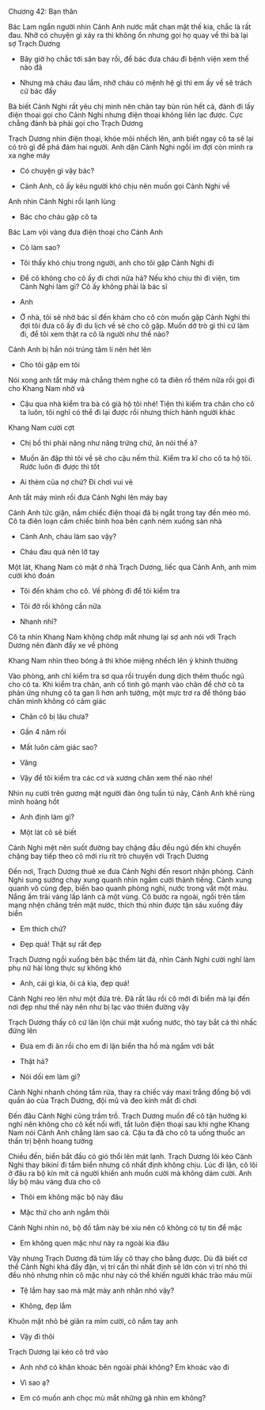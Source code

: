 




Chương 42: Bạn thân

Bác Lam ngẩn người nhìn Cảnh Anh nước mắt chan mặt thế kia, chắc là rất đau. Nhỡ có chuyện gì xảy ra thì không ổn nhưng gọi họ quay về thì bà lại sợ Trạch Dương

- Bây giờ họ chắc tới sân bay rồi, để bác đưa cháu đi bệnh viện xem thế nào đã

- Nhưng mà cháu đau lắm, nhỡ cháu có mệnh hệ gì thì em ấy về sẽ trách cứ bác đấy

Bà biết Cảnh Nghi rất yêu chị mình nên chân tay bủn rủn hết cả, đành đi lấy điện thoại gọi cho Cảnh Nghi nhưng điện thoại không liên lạc được. Cực chẳng đành bà phải gọi cho Trạch Dương

Trạch Dương nhìn điện thoại, khóe môi nhếch lên, anh biết ngay cô ta sẽ lại có trò gì để phá đám hai người. Anh dặn Cảnh Nghi ngồi im đợi còn mình ra xa nghe máy

- Có chuyện gì vậy bác?

- Cảnh Anh, cô ấy kêu người khó chịu nên muốn gọi Cảnh Nghi về

Anh nhìn Cảnh Nghi rồi lạnh lùng

- Bác cho cháu gặp cô ta

Bác Lam vội vàng đưa điện thoại cho Cảnh Anh

- Cô làm sao?

- Tôi thấy khó chịu trong người, anh cho tôi gặp Cảnh Nghi đi

- Để cô không cho cô ấy đi chơi nữa hả? Nếu khó chịu thì đi viện, tìm Cảnh Nghi làm gì? Cô ấy không phải là bác sĩ

- Anh

- Ở nhà, tôi sẽ nhờ bác sĩ đến khám cho cô còn muốn gặp Cảnh Nghi thì đợi tôi đưa cô ấy đi du lịch về sẽ cho cô gặp. Muốn dở trò gì thì cứ làm đi, để tôi xem thật ra cô là người như thế nào?

Cảnh Anh bị hắn nói trúng tâm lí nên hét lên

- Cho tôi gặp em tôi

Nói xong anh tắt máy mà chẳng thèm nghe cô ta điên rồ thêm nữa rồi gọi đi cho Khang Nam nhờ vả

- Cậu qua nhà kiểm tra bà cô già hộ tôi nhé! Tiện thì kiểm tra chân cho cô ta luôn, tôi nghĩ có thể đi lại được rồi nhưng thích hành người khác

Khang Nam cười cợt

- Chị bồ thì phải nâng như nâng trứng chứ, ăn nói thế à?

- Muốn ăn đập thì tôi về sẽ cho cậu nếm thử. Kiểm tra kĩ cho cô ta hộ tôi. Rước luôn đi được thì tốt

- Ai thèm của nợ chứ? Đi chơi vui vẻ

Anh tắt máy mình rồi đưa Cảnh Nghi lên máy bay

Cảnh Anh tức giận, nắm chiếc điện thoại đã bị ngắt trong tay đến méo mó. Cô ta điên loạn cầm chiếc bình hoa bên cạnh ném xuống sàn nhà

- Cảnh Anh, cháu làm sao vậy?

- Cháu đau quá nên lỡ tay

Một lát, Khang Nam có mặt ở nhà Trạch Dương, liếc qua Cảnh Anh, anh mỉm cười khó đoán

- Tôi đến khám cho cô. Về phòng đi để tôi kiểm tra

- Tôi đỡ rồi không cần nữa

- Nhanh nhỉ?

Cô ta nhìn Khang Nam không chớp mắt nhưng lại sợ anh nói với Trạch Dương nên đành đẩy xe về phòng

Khang Nam nhìn theo bóng ả thì khóe miệng nhếch lên ý khinh thường

Vào phòng, anh chỉ kiểm tra sơ qua rồi truyền dung dịch thêm thuốc ngủ cho cô ta. Khi kiểm tra chân, anh cố tình gõ mạnh vào chân để chờ cô ta phản ứng nhưng cô ta gan lì hơn anh tưởng, một mực trơ ra để thông báo chân mình không có cảm giác

- Chân cô bị lâu chưa?

- Gần 4 năm rồi

- Mất luôn cảm giác sao?

- Vâng

- Vậy để tôi kiểm tra các cơ và xương chân xem thế nào nhé!

Nhìn nụ cười trên gương mặt người đàn ông tuấn tú này, Cảnh Anh khẽ rùng mình hoảng hốt

- Anh định làm gì?

- Một lát cô sẽ biết

Cảnh Nghi mệt nên suốt đường bay chặng đầu đều ngủ đến khi chuyển chặng bay tiếp theo cô mới ríu rít trò chuyện với Trạch Dương

Đến nơi, Trạch Dương thuê xe đưa Cảnh Nghi đến resort nhận phòng. Cảnh Nghi sung sướng chạy xung quanh nhìn ngắm cười thành tiếng. Cảnh xung quanh vô cùng đẹp, biển bao quanh phòng nghỉ, nước trong vắt một màu. Nắng ấm trải vàng lấp lánh cả một vùng. Cô bước ra ngoài, ngồi trên tấm mạng nhện chăng trên mặt nước, thích thú nhìn được tận sâu xuống đáy biển

- Em thích chứ?

- Đẹp quá! Thật sự rất đẹp

Trạch Dương ngồi xuống bên bậc thềm lát đá, nhìn Cảnh Nghi cười nghĩ làm phụ nữ hài lòng thực sự không khó

- Anh, cái gì kia, ôi cá kìa, đẹp quá!

Cảnh Nghi reo lên như một đứa trẻ. Đã rất lâu rồi cô mới đi biển mà lại đến nơi đẹp như thế này nên như bị lạc vào thiên đường vậy

Trạch Dương thấy cô cứ lăn lộn chúi mặt xuống nước, thò tay bắt cá thì nhấc đứng lên

- Đưa em đi ăn rồi cho em đi lặn biển tha hồ mà ngắm với bắt

- Thật hả?

- Nói dối em làm gì?

Cảnh Nghi nhanh chóng tắm rửa, thay ra chiếc váy maxi trắng đồng bộ với quần áo của Trạch Dương, đội mũ và đeo kính mắt đi chơi

Đến đâu Cảnh Nghi cũng trầm trồ. Trạch Dương muốn để cô tận hưởng kì nghỉ nên không cho cô kết nối wifi, tắt luôn điện thoại sau khi nghe Khang Nam nói Cảnh Anh chẳng làm sao cả. Cậu ta đã cho cô ta uống thuốc an thần trị bệnh hoang tưởng

Chiều đến, biển bắt đầu có gió thổi lên mát lạnh. Trạch Dương lôi kéo Cảnh Nghi thay bikini đi tắm biển nhưng cô nhất định không chịu. Lúc đi lặn, cô lôi ở đâu ra bộ kín mít cả người khiến anh muốn cười mà không dám cười. Anh lấy bộ màu vàng đưa cho cô

- Thôi em không mặc bộ này đâu

- Mặc thử cho anh ngắm thôi

Cảnh Nghi nhìn nó, bộ đồ tắm này bé xíu nên cô không có tự tin để mặc

- Em không quen mặc như này ra ngoài kia đâu

Vậy nhưng Trạch Dương đã túm lấy cô thay cho bằng được. Dù đã biết cơ thể Cảnh Nghi khá đầy đặn, vị trí cần thì nhất định sẽ lớn còn vị trí nhỏ thì đều nhỏ nhưng nhìn cô mặc như này có thể khiến người khác trào máu mũi

- Tệ lắm hay sao mà mặt mày anh nhăn nhó vậy?

- Không, đẹp lắm

Khuôn mặt nhỏ bé giãn ra mỉm cười, cô nắm tay anh

- Vậy đi thôi

Trạch Dương lại kéo cô trở vào

- Anh nhớ có khăn khoác bên ngoài phải không? Em khoác vào đi

- Vì sao ạ?

- Em có muốn anh chọc mù mắt những gã nhìn em không?




